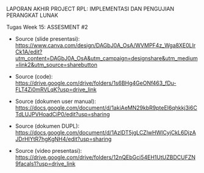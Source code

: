 LAPORAN AKHIR PROJECT RPL: IMPLEMENTASI DAN PENGUJIAN PERANGKAT LUNAK

Tugas Week 15: ASSESMENT #2

- Source (slide presentasi): https://www.canva.com/design/DAGbJ0A_OsA/WVMPF4z_Wga8XE0LIrCk1A/edit?utm_content=DAGbJ0A_OsA&utm_campaign=designshare&utm_medium=link2&utm_source=sharebutton

- Source (code): https://drive.google.com/drive/folders/1s6BHg4GeONf463_fDu-FLT4Zi0mRVLqK?usp=drive_link

- Source (dokumen user manual): https://docs.google.com/document/d/1akiAeMN29kbR9pteEl6qhkkj3i6CTdLUJPVHoadCiP0/edit?usp=sharing

- Source (dokumen DUPL): https://docs.google.com/document/d/1AzlDT5jgLCZlwHWICyjCkL6DjzAJDrHlYtR7hgKgNH4/edit?usp=sharing

- Source (video presentasi): https://drive.google.com/drive/folders/12nQEbGci54EH1UtUZBDCUFZN9facals1?usp=drive_link
